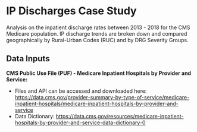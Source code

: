 # IP Discharges Case Study
Analysis on the inpatient discharge rates between 2013 - 2018 for the CMS Medicare population. IP discharge trends are broken down and compared geographically by Rural-Urban Codes (RUC) and by DRG Severity Groups.

## Data Inputs
<b>CMS Public Use File (PUF) - Medicare Inpatient Hospitals by Provider and Service:</b> <br>
* Files and API can be accessed and downloaded here: <h>https://data.cms.gov/provider-summary-by-type-of-service/medicare-inpatient-hospitals/medicare-inpatient-hospitals-by-provider-and-service</h>
* Data Dictionary: <h>https://data.cms.gov/resources/medicare-inpatient-hospitals-by-provider-and-service-data-dictionary-0</h>


